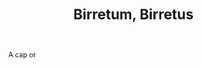 ---
title: Birretum, Birretus
letter: B
permalink: "/definitions/birretum-birretus.html"
body: A cap or
published_at: '2018-07-07'
layout: post
---